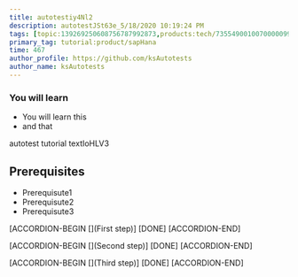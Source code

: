 ```yaml
---
title: autotestiy4Nl2
description: autotestJSt63e_5/18/2020 10:19:24 PM
tags: [topic:139269250608756787992873,products:tech/73554900100700000996,tutorial:experience/advanced]
primary_tag: tutorial:product/sapHana
time: 467
author_profile: https://github.com/ksAutotests
author_name: ksAutotests
---
```

### You will learn
- You will learn this
- and that

autotest tutorial textIoHLV3

## Prerequisites
- Prerequisute1
- Prerequisute2
- Prerequisute3

[ACCORDION-BEGIN [](First step)]
[DONE]
[ACCORDION-END]

[ACCORDION-BEGIN [](Second step)]
[DONE]
[ACCORDION-END]

[ACCORDION-BEGIN [](Third step)]
[DONE]
[ACCORDION-END]


